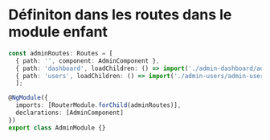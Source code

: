 <!-- .slide: class="sfeir-basic-slide with-code" -->
# Définiton dans les routes dans le module enfant

```typescript
const adminRoutes: Routes = [
  { path: '', component: AdminComponent },
  { path: 'dashboard', loadChildren: () => import('./admin-dashboard/admin-dashboard.module').then(m => m.AdminDashboardModule) },
  { path: 'users', loadChildren: () => import('./admin-users/admin-users.module').then(m => m.AdminUsersModule) }
  ];

@NgModule({
  imports: [RouterModule.forChild(adminRoutes)],
  declarations: [AdminComponent]
})
export class AdminModule {}
```


<!-- .element: class="big-code" -->


